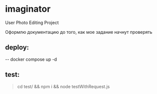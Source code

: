 # imaginator
User Photo Editing Project

Оформлю документацию до того, как мое задание начнут проверять

## deploy:
-- docker compose up -d 

## test:
> cd test/ && npm i && node testWithRequest.js